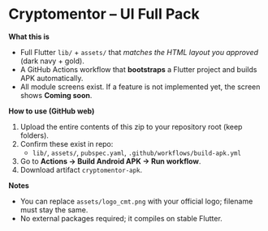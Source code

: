 # Cryptomentor – UI Full Pack
**What this is**
- Full Flutter `lib/` + `assets/` that *matches the HTML layout you approved* (dark navy + gold).
- A GitHub Actions workflow that **bootstraps** a Flutter project and builds APK automatically.
- All module screens exist. If a feature is not implemented yet, the screen shows **Coming soon**.

**How to use (GitHub web)**
1. Upload the entire contents of this zip to your repository root (keep folders).
2. Confirm these exist in repo:
   - `lib/`, `assets/`, `pubspec.yaml`, `.github/workflows/build-apk.yml`
3. Go to **Actions → Build Android APK → Run workflow**.
4. Download artifact `cryptomentor-apk`.

**Notes**
- You can replace `assets/logo_cmt.png` with your official logo; filename must stay the same.
- No external packages required; it compiles on stable Flutter.
